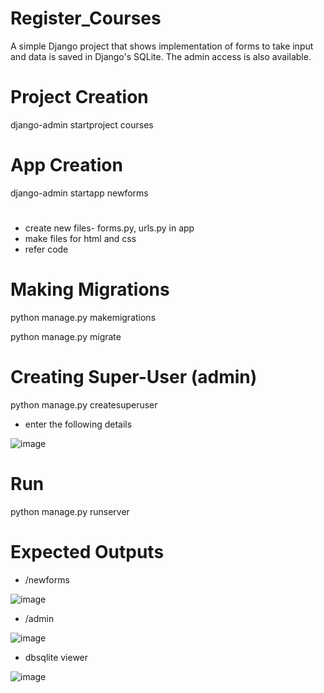 # Register_Courses
A simple Django project that shows implementation of forms to take input and data is saved in Django's SQLite. The admin access is also available.
# Project Creation
django-admin startproject courses
# App Creation
django-admin startapp newforms
#
*   create new files- forms.py, urls.py in app
*   make files for html and css
*   refer code

# Making Migrations
python manage.py makemigrations

python manage.py migrate
# Creating Super-User (admin)
python manage.py createsuperuser
*   enter the following details
  
![image](https://github.com/NikhithaAnanth/Register_Courses/assets/171590975/f5de610b-6d6a-4d8a-b9b7-c3656d8f0933)

# Run
python manage.py runserver
# Expected Outputs
*   /newforms

![image](https://github.com/NikhithaAnanth/Register_Courses/assets/171590975/82512dcd-b00c-4e96-90ea-432cc458ceab)

*   /admin

![image](https://github.com/NikhithaAnanth/Register_Courses/assets/171590975/c70b743f-cb6b-4fff-8822-b0d6f34fc424)

*   dbsqlite viewer

![image](https://github.com/NikhithaAnanth/Register_Courses/assets/171590975/eb57b2b0-eed7-4b8c-aa52-e65aa4f7bfbc)

